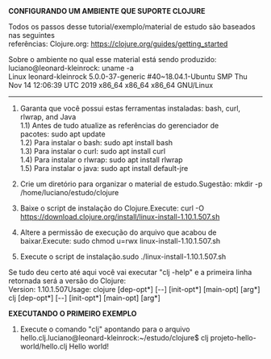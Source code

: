 <b>
CONFIGURANDO UM AMBIENTE QUE SUPORTE CLOJURE
</b>

Todos os passos desse tutorial/exemplo/material de estudo são baseados nas seguintes referências: Clojure.org: https://clojure.org/guides/getting_started

Sobre o ambiente no qual esse material está sendo produzido: <br/>
luciano@leonard-kleinrock: uname -a <br/>
Linux leonard-kleinrock 5.0.0-37-generic #40~18.04.1-Ubuntu SMP Thu Nov 14 12:06:39 UTC 2019 x86_64 x86_64 x86_64 GNU/Linux <br/>

--------------------------------------------------------------------------------------------
1) Garanta que você possui estas ferramentas instaladas: bash, curl, rlwrap, and Java <br/>
1.1) Antes de tudo atualize as referências do gerenciador de pacotes: sudo apt update <br/>
1.2) Para instalar o bash: sudo apt install bash <br/>
1.3) Para instalar o curl: sudo apt install curl <br/>
1.4) Para instalar o rlwrap: sudo apt install rlwrap <br/>
1.5) Para instalar o java: sudo apt install default-jre <br/>

2) Crie um diretório para organizar o material de estudo.Sugestão: mkdir -p /home/luciano/estudo/clojure

3) Baixe o script de instalação do Clojure.Execute: curl -O https://download.clojure.org/install/linux-install-1.10.1.507.sh

4) Altere a permissão de execução do arquivo que acabou de baixar.Execute: sudo chmod u=rwx linux-install-1.10.1.507.sh

5) Execute o script de instalação.sudo ./linux-install-1.10.1.507.sh

Se tudo deu certo até aqui você vai executar "clj -help" e a primeira linha retornada será a versão do Clojure: <br/>
Version: 1.10.1.507Usage: clojure [dep-opt*] [--] [init-opt*] [main-opt] [arg*] clj [dep-opt*] [--] [init-opt*] [main-opt] [arg*]

<b>
EXECUTANDO O PRIMEIRO EXEMPLO
</b>

1) Execute o comando "clj" apontando para o arquivo hello.clj.luciano@leonard-kleinrock:~/estudo/clojure$ clj projeto-hello-world/hello.clj Hello world!
